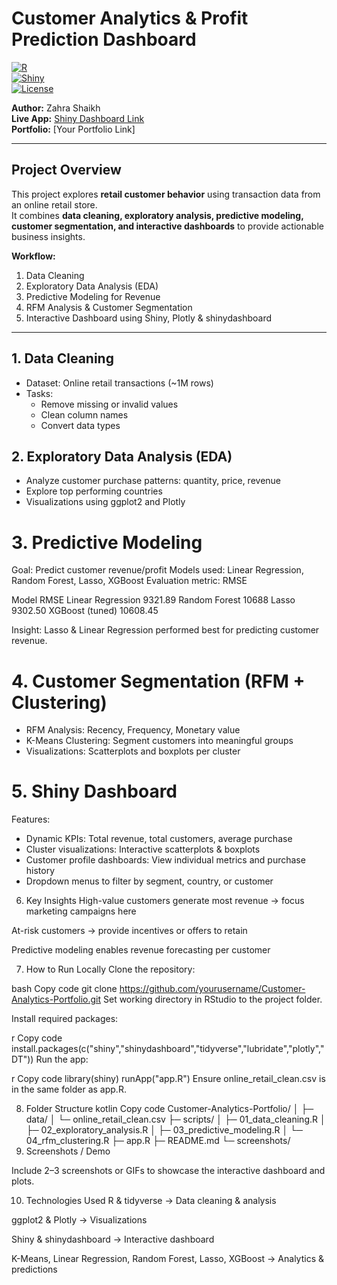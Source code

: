 # Customer Analytics & Profit Prediction Dashboard

[![R](https://img.shields.io/badge/R-4.3.1-blue.svg)](https://www.r-project.org/)  
[![Shiny](https://img.shields.io/badge/Shiny-App-orange.svg)](https://shiny.rstudio.com/)  
[![License](https://img.shields.io/badge/License-MIT-green.svg)](LICENSE)  

**Author:** Zahra Shaikh  
**Live App:** [Shiny Dashboard Link](https://d1pqse-thya-shaikh.shinyapps.io/CustomerSegmentationApp/)  
**Portfolio:** [Your Portfolio Link]  

---

## Project Overview

This project explores **retail customer behavior** using transaction data from an online retail store.  
It combines **data cleaning, exploratory analysis, predictive modeling, customer segmentation, and interactive dashboards** to provide actionable business insights.

**Workflow:**

1. Data Cleaning  
2. Exploratory Data Analysis (EDA)  
3. Predictive Modeling for Revenue  
4. RFM Analysis & Customer Segmentation  
5. Interactive Dashboard using Shiny, Plotly & shinydashboard  

---

## 1. Data Cleaning

- Dataset: Online retail transactions (~1M rows)  
- Tasks:  
  - Remove missing or invalid values  
  - Clean column names  
  - Convert data types  

## 2. Exploratory Data Analysis (EDA)
- Analyze customer purchase patterns: quantity, price, revenue
- Explore top performing countries
- Visualizations using ggplot2 and Plotly

# 3. Predictive Modeling
Goal: Predict customer revenue/profit
Models used: Linear Regression, Random Forest, Lasso, XGBoost
Evaluation metric: RMSE

Model	RMSE
Linear Regression	9321.89
Random Forest	10688
Lasso	9302.50
XGBoost (tuned)	10608.45

Insight: Lasso & Linear Regression performed best for predicting customer revenue.

# 4. Customer Segmentation (RFM + Clustering)
- RFM Analysis: Recency, Frequency, Monetary value
- K-Means Clustering: Segment customers into meaningful groups
- Visualizations: Scatterplots and boxplots per cluster

# 5. Shiny Dashboard
Features:
- Dynamic KPIs: Total revenue, total customers, average purchase
- Cluster visualizations: Interactive scatterplots & boxplots
- Customer profile dashboards: View individual metrics and purchase history
- Dropdown menus to filter by segment, country, or customer

6. Key Insights
High-value customers generate most revenue → focus marketing campaigns here

At-risk customers → provide incentives or offers to retain

Predictive modeling enables revenue forecasting per customer

7. How to Run Locally
Clone the repository:

bash
Copy code
git clone https://github.com/yourusername/Customer-Analytics-Portfolio.git
Set working directory in RStudio to the project folder.

Install required packages:

r
Copy code
install.packages(c("shiny","shinydashboard","tidyverse","lubridate","plotly","DT"))
Run the app:

r
Copy code
library(shiny)
runApp("app.R")
Ensure online_retail_clean.csv is in the same folder as app.R.

8. Folder Structure
kotlin
Copy code
Customer-Analytics-Portfolio/
│
├─ data/
│   └─ online_retail_clean.csv
├─ scripts/
│   ├─ 01_data_cleaning.R
│   ├─ 02_exploratory_analysis.R
│   ├─ 03_predictive_modeling.R
│   └─ 04_rfm_clustering.R
├─ app.R
├─ README.md
└─ screenshots/
9. Screenshots / Demo


Include 2–3 screenshots or GIFs to showcase the interactive dashboard and plots.

10. Technologies Used
R & tidyverse → Data cleaning & analysis

ggplot2 & Plotly → Visualizations

Shiny & shinydashboard → Interactive dashboard

K-Means, Linear Regression, Random Forest, Lasso, XGBoost → Analytics & predictions

